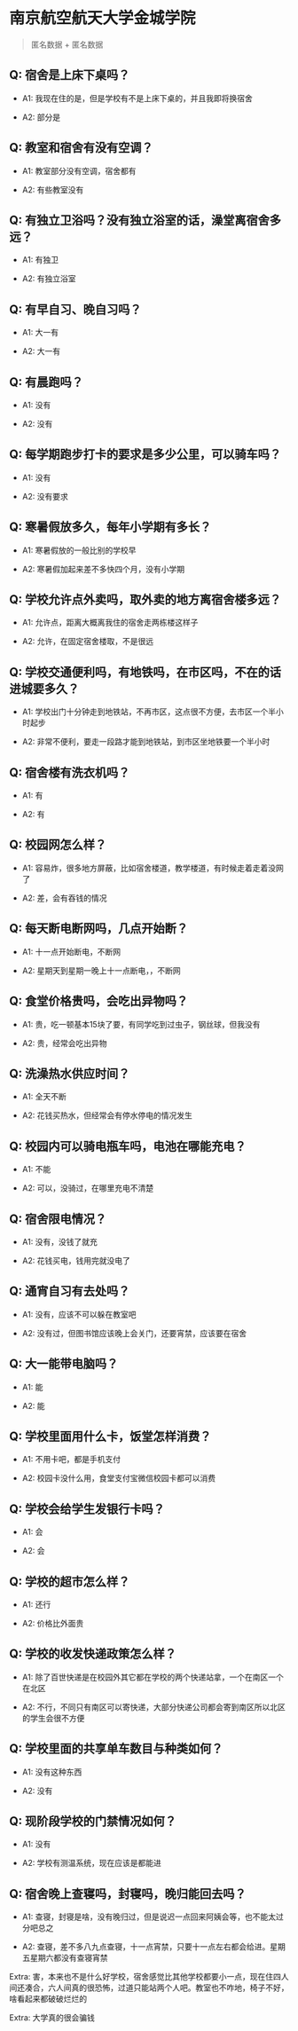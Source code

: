 # 南京航空航天大学金城学院

> 匿名数据 + 匿名数据

## Q: 宿舍是上床下桌吗？

- A1: 我现在住的是，但是学校有不是上床下桌的，并且我即将换宿舍

- A2: 部分是

## Q: 教室和宿舍有没有空调？

- A1: 教室部分没有空调，宿舍都有

- A2: 有些教室没有

## Q: 有独立卫浴吗？没有独立浴室的话，澡堂离宿舍多远？

- A1: 有独卫

- A2: 有独立浴室

## Q: 有早自习、晚自习吗？

- A1: 大一有

- A2: 大一有

## Q: 有晨跑吗？

- A1: 没有

- A2: 没有

## Q: 每学期跑步打卡的要求是多少公里，可以骑车吗？

- A1: 没有

- A2: 没有要求

## Q: 寒暑假放多久，每年小学期有多长？

- A1: 寒暑假放的一般比别的学校早

- A2: 寒暑假加起来差不多快四个月，没有小学期

## Q: 学校允许点外卖吗，取外卖的地方离宿舍楼多远？

- A1: 允许点，距离大概离我住的宿舍走两栋楼这样子

- A2: 允许，在固定宿舍楼取，不是很远

## Q: 学校交通便利吗，有地铁吗，在市区吗，不在的话进城要多久？

- A1: 学校出门十分钟走到地铁站，不再市区，这点很不方便，去市区一个半小时起步

- A2: 非常不便利，要走一段路才能到地铁站，到市区坐地铁要一个半小时

## Q: 宿舍楼有洗衣机吗？

- A1: 有

- A2: 有

## Q: 校园网怎么样？

- A1: 容易炸，很多地方屏蔽，比如宿舍楼道，教学楼道，有时候走着走着没网了

- A2: 差，会有吞钱的情况

## Q: 每天断电断网吗，几点开始断？

- A1: 十一点开始断电，不断网

- A2: 星期天到星期一晚上十一点断电，，不断网

## Q: 食堂价格贵吗，会吃出异物吗？

- A1: 贵，吃一顿基本15块了要，有同学吃到过虫子，钢丝球，但我没有

- A2: 贵，经常会吃出异物

## Q: 洗澡热水供应时间？

- A1: 全天不断

- A2: 花钱买热水，但经常会有停水停电的情况发生

## Q: 校园内可以骑电瓶车吗，电池在哪能充电？

- A1: 不能

- A2: 可以，没骑过，在哪里充电不清楚

## Q: 宿舍限电情况？

- A1: 没有，没钱了就充

- A2: 花钱买电，钱用完就没电了

## Q: 通宵自习有去处吗？

- A1: 没有，应该不可以躲在教室吧

- A2: 没有过，但图书馆应该晚上会关门，还要宵禁，应该要在宿舍

## Q: 大一能带电脑吗？

- A1: 能

- A2: 能

## Q: 学校里面用什么卡，饭堂怎样消费？

- A1: 不用卡吧，都是手机支付

- A2: 校园卡没什么用，食堂支付宝微信校园卡都可以消费

## Q: 学校会给学生发银行卡吗？

- A1: 会

- A2: 会

## Q: 学校的超市怎么样？

- A1: 还行

- A2: 价格比外面贵

## Q: 学校的收发快递政策怎么样？

- A1: 除了百世快递是在校园外其它都在学校的两个快递站拿，一个在南区一个在北区

- A2: 不行，不同只有南区可以寄快递，大部分快递公司都会寄到南区所以北区的学生会很不方便

## Q: 学校里面的共享单车数目与种类如何？

- A1: 没有这种东西

- A2: 没有

## Q: 现阶段学校的门禁情况如何？

- A1: 没有

- A2: 学校有测温系统，现在应该是都能进

## Q: 宿舍晚上查寝吗，封寝吗，晚归能回去吗？

- A1: 查寝，封寝是啥，没有晚归过，但是说迟一点回来阿姨会等，也不能太过分吧总之

- A2: 查寝，差不多八九点查寝，十一点宵禁，只要十一点左右都会给进。星期五星期六都没有查寝宵禁

Extra: 害，本来也不是什么好学校，宿舍感觉比其他学校都要小一点，现在住四人间还凑合，六人间真的很恐怖，过道只能站两个人吧。教室也不咋地，椅子不好，啥看起来都破破烂烂的

Extra: 大学真的很会骗钱